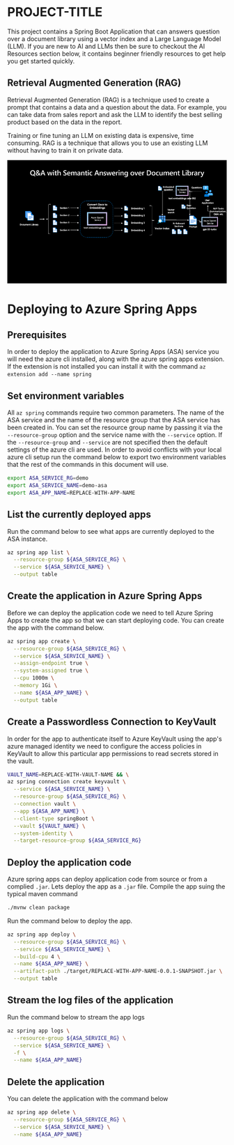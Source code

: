 # PROJECT-TITLE

This project contains a Spring Boot Application that can 
answers question over a document library using a vector index
and a Large Language Model (LLM). If you are new to AI and LLMs
then be sure to checkout the AI Resources section below, it 
contains beginner friendly resources to get help you get started 
quickly. 

## Retrieval Augmented Generation (RAG)

Retrieval Augmented Generation (RAG) is a technique used to create a
prompt that contains a data and a question about the data. For 
example, you can take data from sales report and ask the LLM to 
identify the best selling product based on the data in the report.

Training or fine tuning an LLM  on existing data is expensive, time 
consuming. RAG is a technique that allows you to use an existing LLM 
without having to train it on private data.

![High level architecture](https://raw.githubusercontent.com/asaikali/ai-accelerator/springone/RAG-architecture.png)

# Deploying to Azure Spring Apps

## Prerequisites

In order to deploy the application to Azure Spring Apps (ASA) service
you will need the azure cli installed, along with the azure
spring apps extension. If the extension is not installed
you can install it with the command `az extension add --name spring`


## Set environment variables
All `az spring` commands require two common parameters. The name of
the ASA service and the name of the resource group that the ASA
service has been created in. You can set the resource group name
by passing it via the `--resource-group` option and the service
name with the `--service` option. If the `--resource-group` and
`--service` are not specified then the default settings of the
azure cli are used. In order to avoid conflicts with your local
azure cli setup run the command below to export two environment
variables that the rest of the commands in this document will use.

```bash
export ASA_SERVICE_RG=demo 
export ASA_SERVICE_NAME=demo-asa 
export ASA_APP_NAME=REPLACE-WITH-APP-NAME
```

## List the currently deployed apps

Run the command below to see what apps are currently deployed
to the ASA instance.

```bash
az spring app list \
  --resource-group ${ASA_SERVICE_RG} \
  --service ${ASA_SERVICE_NAME} \
  --output table
```

## Create the application in Azure Spring Apps

Before we can deploy the application code we need to tell Azure Spring Apps
to create the app so that we can start deploying code. You can create the app
with the command below.

```bash
az spring app create \
  --resource-group ${ASA_SERVICE_RG} \
  --service ${ASA_SERVICE_NAME} \
  --assign-endpoint true \
  --system-assigned true \
  --cpu 1000m \
  --memory 1Gi \
  --name ${ASA_APP_NAME} \
  --output table
```

## Create a Passwordless Connection to KeyVault

In order for the app to authenticate itself to Azure KeyVault 
using the app's azure managed identity we need to configure
the access policies in KeyVault to allow this particular
app permissions to read secrets stored in the vault.


```bash
VAULT_NAME=REPLACE-WITH-VAULT-NAME && \
az spring connection create keyvault \
  --service ${ASA_SERVICE_NAME} \
  --resource-group ${ASA_SERVICE_RG} \
  --connection vault \
  --app ${ASA_APP_NAME} \
  --client-type springBoot \
  --vault ${VAULT_NAME} \
  --system-identity \
  --target-resource-group ${ASA_SERVICE_RG} 
```


## Deploy the application code

Azure spring apps can deploy application code from source or from a complied
`.jar`. Lets deploy the app as a `.jar` file. Compile the app suing the
typical maven command

```bash
./mvnw clean package
```
Run the command below to deploy the app.
```bash
az spring app deploy \
  --resource-group ${ASA_SERVICE_RG} \
  --service ${ASA_SERVICE_NAME} \
  --build-cpu 4 \
  --name ${ASA_APP_NAME} \
  --artifact-path ./target/REPLACE-WITH-APP-NAME-0.0.1-SNAPSHOT.jar \
  --output table
```

## Stream the log files of the application

Run the command below to stream the app logs 
```bash
az spring app logs \
  --resource-group ${ASA_SERVICE_RG} \
  --service ${ASA_SERVICE_NAME} \
  -f \
  --name ${ASA_APP_NAME} 
```

## Delete the application

You can delete the application with the command below

```bash
az spring app delete \
  --resource-group ${ASA_SERVICE_RG} \
  --service ${ASA_SERVICE_NAME} \
  --name ${ASA_APP_NAME} 
```


